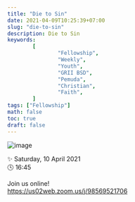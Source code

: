 ```yaml
---
title: "Die to Sin"
date: 2021-04-09T10:25:39+07:00
slug: "die-to-sin"
description: Die to Sin
keywords:
        [
                "Fellowship",
                "Weekly",
                "Youth",
                "GRII BSD",
                "Pemuda",
                "Christian",
                "Faith",
        ]
tags: ["Fellowship"]
math: false
toc: true
draft: false
---
```


![image](/images/events/20210410.jpeg)

✨ Saturday, 10 April 2021\
🕓 16:45

Join us online!\
https://us02web.zoom.us/j/98569521706